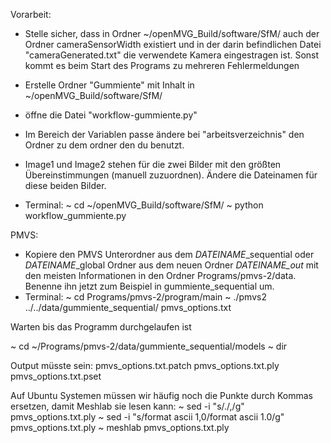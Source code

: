 Vorarbeit:
- Stelle sicher, dass in Ordner ~/openMVG_Build/software/SfM/ auch der Ordner cameraSensorWidth existiert und in der darin befindlichen Datei "cameraGenerated.txt" die verwendete Kamera eingestragen ist. Sonst kommt es beim Start des Programs zu mehreren Fehlermeldungen


- Erstelle Ordner "Gummiente" mit Inhalt in ~/openMVG_Build/software/SfM/
- öffne die Datei "workflow-gummiente.py" 
- Im Bereich der Variablen passe ändere bei "arbeitsverzeichnis" den Ordner zu dem ordner den du benutzt.
- Image1 und Image2 stehen für die zwei Bilder mit den größten Übereinstimmungen (manuell zuzuordnen). Ändere die Dateinamen für diese beiden Bilder.
 
- Terminal:
~ cd ~/openMVG_Build/software/SfM/
~ python workflow_gummiente.py


PMVS:
- Kopiere den PMVS Unterordner aus dem *DATEINAME*_sequential oder *DATEINAME*_global Ordner aus dem neuen Ordner *DATEINAME_out* mit den meisten Informationen in den Ordner Programs/pmvs-2/data. Benenne ihn jetzt zum Beispiel in gummiente_sequential um.
- Terminal:
~ cd Programs/pmvs-2/program/main 
~ ./pmvs2 ../../data/gummiente_sequential/ pmvs_options.txt

Warten bis das Programm durchgelaufen ist

~ cd ~/Programs/pmvs-2/data/gummiente_sequential/models
~ dir

Output müsste sein: pmvs_options.txt.patch	pmvs_options.txt.ply  pmvs_options.txt.pset

Auf Ubuntu Systemen müssen wir häufig noch die Punkte durch Kommas ersetzen, damit Meshlab sie lesen kann:
~ sed -i "s/\./,/g" pmvs_options.txt.ply
~ sed -i "s/format ascii 1,0/format ascii 1.0/g" pmvs_options.txt.ply
~ meshlab pmvs_options.txt.ply

